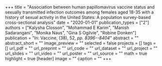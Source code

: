 +++
title = "Association between human papillomavirus vaccine status and sexually transmitted infection outcomes among females aged 18-35 with a history of sexual activity in the United States: A population survey-based cross-sectional analysis"
date = "2020-01-01"
publication_types = ["2"]
authors = ["Kalysha Closson", "Mohammad E Karim", "Manish Sadarangani", "Monika Naus", "Gina S Ogilvie", "Robine Donken"]
publication = "In: Vaccine, (38), 52, _pp. 8396--8404_"
abstract = ""
abstract_short = ""
image_preview = ""
selected = false
projects = []
tags = []
url_pdf = ""
url_preprint = ""
url_code = ""
url_dataset = ""
url_project = ""
url_slides = ""
url_video = ""
url_poster = ""
url_source = ""
math = true
highlight = true
[header]
image = ""
caption = ""
+++
